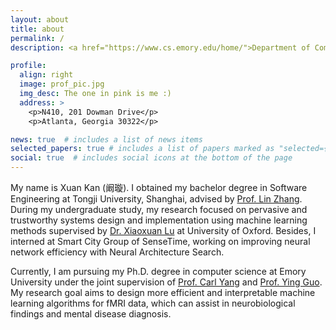 ```yaml
---
layout: about
title: about
permalink: /
description: <a href="https://www.cs.emory.edu/home/">Department of Computer Science, Emory University</a>

profile:
  align: right
  image: prof_pic.jpg
  img_desc: The one in pink is me :)
  address: >
    <p>N410, 201 Dowman Drive</p>
    <p>Atlanta, Georgia 30322</p>

news: true  # includes a list of news items
selected_papers: true # includes a list of papers marked as "selected={true}"
social: true  # includes social icons at the bottom of the page
---
```


My name is Xuan Kan (阚璇). I obtained my bachelor degree in Software Engineering at Tongji University, Shanghai, advised by [Prof. Lin Zhang](http://sse.tongji.edu.cn/linzhang/). During my undergraduate study, my research focused on pervasive and trustworthy systems design and implementation using machine learning methods supervised by <a href="https://christopherlu.github.io/">Dr. Xiaoxuan Lu</a> at University of Oxford. Besides, I interned at Smart City Group of SenseTime, working on improving neural network efficiency with Neural Architecture Search. 

Currently, I am pursuing my Ph.D. degree in computer science at Emory University under the joint supervision of <a href="http://www.cs.emory.edu/~jyang71/">Prof. Carl Yang</a> and <a href="https://www.yingguo.us/">Prof. Ying Guo</a>. My research goal aims to design more efficient and interpretable machine learning algorithms for fMRI data, which can assist in neurobiological findings and mental disease diagnosis.